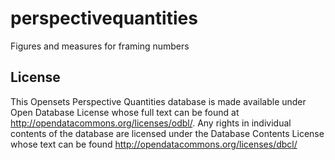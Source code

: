 # perspectivequantities

Figures and measures for framing numbers

## License

This Opensets Perspective Quantities database is made available under Open Database License whose full text can be found at http://opendatacommons.org/licenses/odbl/. Any rights in individual contents of the database are licensed under the Database Contents License whose text can be found http://opendatacommons.org/licenses/dbcl/
